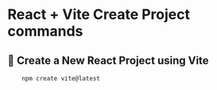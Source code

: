 # React + Vite Create Project commands

## 🚀 Create a New React Project using Vite

```bash
    npm create vite@latest 
   
```


